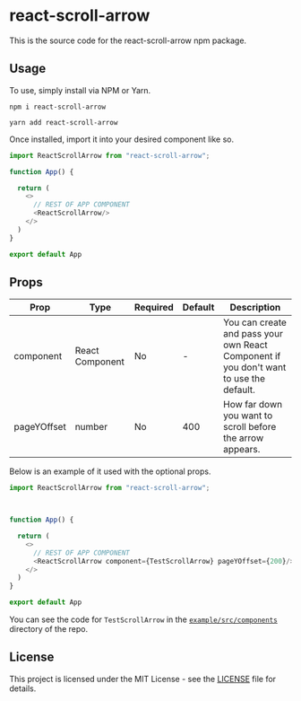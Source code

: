 # react-scroll-arrow

This is the source code for the react-scroll-arrow npm package. 

## Usage

To use, simply install via NPM or Yarn.

```
npm i react-scroll-arrow

yarn add react-scroll-arrow
```

Once installed, import it into your desired component like so. 

```javascript
import ReactScrollArrow from "react-scroll-arrow";

function App() {

  return (
    <>
      // REST OF APP COMPONENT
      <ReactScrollArrow/>
    </>
  )
}

export default App
```

## Props

| Prop | Type | Required | Default | Description |
|------|------|----------|---------|-------------|
| component | React Component | No | - | You can create and pass your own React Component if you don't want to use the default. |
| pageYOffset | number | No | 400 | How far down you want to scroll before the arrow appears. |

Below is an example of it used with the optional props.

```javascript
import ReactScrollArrow from "react-scroll-arrow";



function App() {

  return (
    <>
      // REST OF APP COMPONENT
      <ReactScrollArrow component={TestScrollArrow} pageYOffset={200}/>
    </>
  )
}

export default App
```

You can see the code for `TestScrollArrow` in the [`example/src/components`](https://github.com/macro6461/react-scroll-arrow/blob/main/example/src/components/TestScrollArrow.tsx) directory of the repo.

## License

This project is licensed under the MIT License - see the [LICENSE](LICENSE) file for details.
